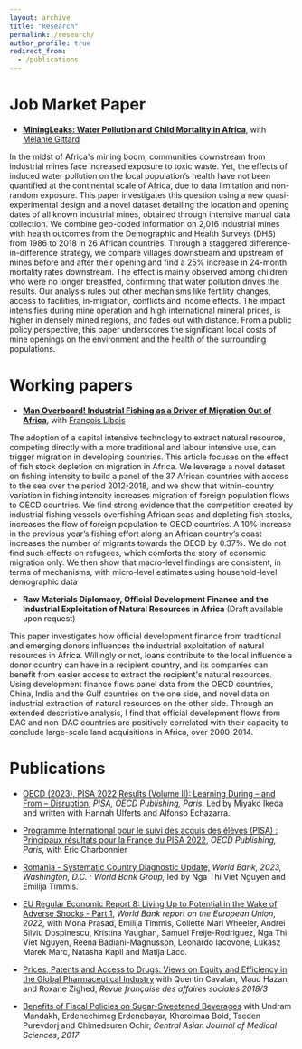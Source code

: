 ```yaml
---
layout: archive
title: "Research"
permalink: /research/
author_profile: true
redirect_from:
  - /publications
---
```



Job Market Paper
====
 * __[MiningLeaks: Water Pollution and Child Mortality in Africa](../files/MiningLeaks_GITTARD_HU.pdf)__, with [Mélanie Gittard](https://melaniegittard.github.io/) 
 
In the midst of Africa's mining boom, communities downstream from industrial mines face increased exposure to toxic waste. Yet, the effects of induced water pollution on the local population’s health have not been quantified at the continental scale of Africa, due to data limitation and non-random exposure. This paper investigates this question using a new quasi-experimental design and a novel dataset detailing the location and opening dates of all known industrial mines, obtained through intensive manual data collection. We combine geo-coded information on 2,016 industrial mines with health outcomes from the Demographic and Health Surveys (DHS) from 1986 to 2018 in 26 African countries. Through a staggered difference-in-difference strategy, we compare villages downstream and upstream of mines before and after their opening and find a 25% increase in 24-month mortality rates downstream. The effect is mainly observed among children who were no longer breastfed, confirming that water pollution drives the results. Our analysis rules out other mechanisms like fertility changes, access to facilities, in-migration, conflicts and income effects. The impact intensifies during mine operation and high international mineral prices, is higher in densely mined regions, and fades out with distance. From a public policy perspective, this paper underscores the significant local costs of mine openings on the environment and the health of the surrounding populations.

Working papers
====


 * __[Man Overboard! Industrial Fishing as a Driver of Migration Out of Africa](../files/Man_Overboard_HU_LIBOIS.pdf)__, with [François Libois](https://www.parisschoolofeconomics.eu/fr/libois-francois)
 
The adoption of a capital intensive technology to extract natural resource, competing directly with a more traditional and labour intensive use, can trigger migration in developing countries. This article focuses on the effect of fish stock depletion on migration in Africa. We leverage a novel dataset on fishing intensity to build a panel of the 37 African countries with access to the sea over the period 2012-2018, and we show that within-country variation in fishing intensity increases migration of foreign population flows to OECD countries. We find strong evidence that the competition created by industrial fishing vessels overfishing African seas and depleting fish stocks, increases the flow of foreign population to OECD countries. A 10% increase in the previous
year’s fishing effort along an African country’s coast increases the number of migrants towards the OECD by 0.37%. We do not find such effects on refugees, which comforts the story of economic migration only. We then show that macro-level findings are consistent, in terms of mechanisms, with micro-level estimates using household-level demographic data


 * __Raw Materials Diplomacy, Official Development Finance and the Industrial Exploitation of Natural Resources in Africa__ (Draft available upon request)

This paper investigates how official development finance from traditional and emerging donors influences the industrial exploitation of natural resources in Africa. Willingly or not, loans contribute to the local influence a donor country can have in a recipient country, and its companies can benefit from easier access to extract the recipient's natural resources. Using development finance flows panel data from the OECD countries, China, India and the Gulf countries on the one side, and novel data on industrial extraction of natural resources on the other side. Through an extended descriptive analysis, I find that official development flows from DAC and non-DAC countries are positively correlated with their capacity to conclude large-scale land acquisitions in Africa, over 2000-2014.

Publications
====

* [OECD (2023), PISA 2022 Results (Volume II): Learning During – and From – Disruption](https://doi.org/10.1787/a97db61c-en), _PISA, OECD Publishing, Paris_. Led by Miyako Ikeda and written with Hannah Ulferts and Alfonso Echazarra. 

* [Programme International pour le suivi des acquis des élèves (PISA) : Principaux résultats pour la France du PISA 2022](https://www.oecd.org/pisa/publications/Countrynote_FRA_French.pdf), _OECD Publishing, Paris_, with Eric Charbonnier

* [Romania - Systematic Country Diagnostic Update,](https://documents1.worldbank.org/curated/en/099134003102323181/pdf/BOSIB0480d508207e0805908b215a1d78b8.pdf) _World Bank, 2023, Washington, D.C. : World Bank Group,_
led by Nga Thi Viet Nguyen and Emilija Timmis.

* [EU Regular Economic Report 8: Living Up to Potential in the Wake of Adverse Shocks - Part 1](https://documents1.worldbank.org/curated/en/099010007142218777/pdf/P177597091529409d09e9107f38ffc27935.pdf), _World Bank report on the European Union_, _2022_, with Mona Prasad, Emilija Timmis, Collette Mari Wheeler, Andrei Silviu Dospinescu,  Kristina Vaughan, Samuel Freije-Rodriguez, Nga Thi Viet Nguyen, Reena Badiani-Magnusson,  Leonardo Iacovone, Lukasz Marek Marc, Natasha Kapil and Matija Laco. 

* [Prices, Patents and Access to Drugs: Views on Equity and Efficiency in the Global Pharmaceutical Industry](https://www.cairn.info/revue-francaise-des-affaires-sociales-2018-3-page-249.htm) with Quentin Cavalan, Maud Hazan and Roxane Zighed,  _Revue française des affaires sociales 2018/3_

* [Benefits of Fiscal Policies on Sugar-Sweetened Beverages](http://www.cajms.mn/journal/view.html?doi=10.24079/CAJMS.2017.11.003) with Undram Mandakh, Erdenechimeg Erdenebayar, Khorolmaa Bold, Tseden Purevdorj and Chimedsuren Ochir, _Central Asian Journal of Medical Sciences_, _2017_
